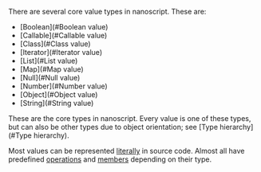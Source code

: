 There are several core value types in nanoscript. These are:

- [Boolean](#Boolean value)
- [Callable](#Callable value)
- [Class](#Class value)
- [Iterator](#Iterator value)
- [List](#List value)
- [Map](#Map value)
- [Null](#Null value)
- [Number](#Number value)
- [Object](#Object value)
- [String](#String value)

These are the core types in nanoscript. Every value is one of these types, but can also be other types due to object orientation; see [Type hierarchy](#Type hierarchy).

Most values can be represented [literally](#Literal) in source code. Almost all have predefined [operations](#Operation) and [members](#Member) depending on their type.
